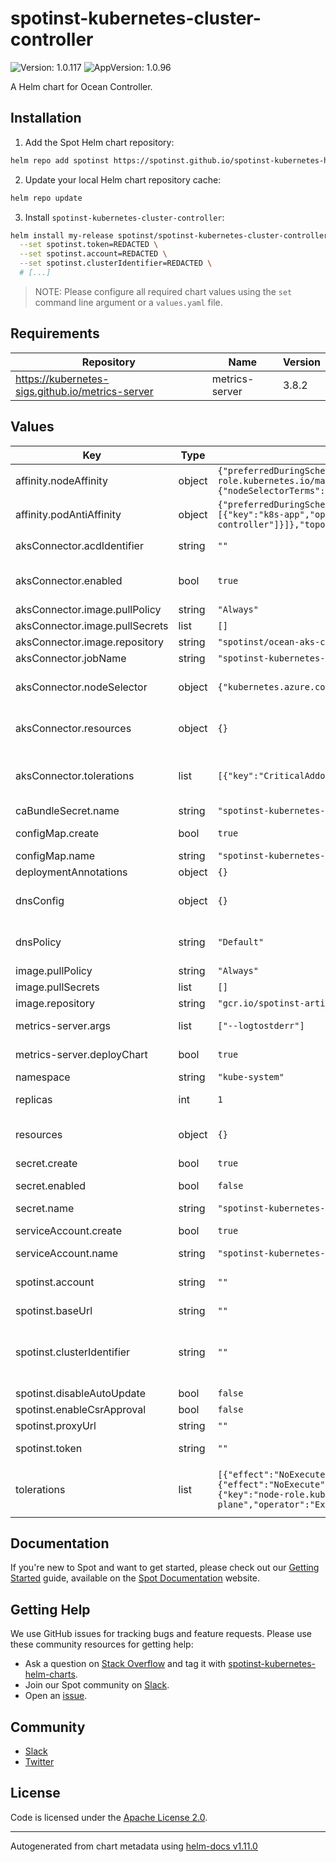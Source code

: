 # spotinst-kubernetes-cluster-controller

![Version: 1.0.117](https://img.shields.io/badge/Version-1.0.117-informational?style=flat-square) ![AppVersion: 1.0.96](https://img.shields.io/badge/AppVersion-1.0.96-informational?style=flat-square)

A Helm chart for Ocean Controller.

## Installation

1. Add the Spot Helm chart repository:

```sh
helm repo add spotinst https://spotinst.github.io/spotinst-kubernetes-helm-charts
```

2. Update your local Helm chart repository cache:

```sh
helm repo update
```

3. Install `spotinst-kubernetes-cluster-controller`:

```sh
helm install my-release spotinst/spotinst-kubernetes-cluster-controller \
  --set spotinst.token=REDACTED \
  --set spotinst.account=REDACTED \
  --set spotinst.clusterIdentifier=REDACTED \
  # [...]
```

> NOTE: Please configure all required chart values using the `set` command line argument or a `values.yaml` file.

## Requirements

| Repository | Name | Version |
|------------|------|---------|
| https://kubernetes-sigs.github.io/metrics-server | metrics-server | 3.8.2 |

## Values

| Key | Type | Default | Description |
|-----|------|---------|-------------|
| affinity.nodeAffinity | object | `{"preferredDuringSchedulingIgnoredDuringExecution":[{"preference":{"matchExpressions":[{"key":"node-role.kubernetes.io/master","operator":"Exists"}]},"weight":100}],"requiredDuringSchedulingIgnoredDuringExecution":{"nodeSelectorTerms":[{"matchExpressions":[{"key":"kubernetes.io/os","operator":"NotIn","values":["windows"]}]}]}}` | Node affinity. (Optional) |
| affinity.podAntiAffinity | object | `{"preferredDuringSchedulingIgnoredDuringExecution":[{"podAffinityTerm":{"labelSelector":{"matchExpressions":[{"key":"k8s-app","operator":"In","values":["spotinst-kubernetes-cluster-controller"]}]},"topologyKey":"kubernetes.io/hostname"},"weight":50}]}` | Pod anti-affinity. (Optional) |
| aksConnector.acdIdentifier | string | `""` | Unique identifier used by the Ocean AKS Connector when (Optional) importing an AKS cluster. |
| aksConnector.enabled | bool | `true` | Controls whether the Ocean AKS Connector should be deployed (Optional) (requires a valid `aksConnector.acdIdentifier`). |
| aksConnector.image.pullPolicy | string | `"Always"` | Image pull policy. (Optional) |
| aksConnector.image.pullSecrets | list | `[]` | Image pull secrets. (Optional) |
| aksConnector.image.repository | string | `"spotinst/ocean-aks-connector:1.0.8"` | Image repository. (Optional) |
| aksConnector.jobName | string | `"spotinst-kubernetes-cluster-controller-aks-connector"` | Job name. (Optional) |
| aksConnector.nodeSelector | object | `{"kubernetes.azure.com/mode":"system"}` | Node selection constraints. (Optional) Ref: https://kubernetes.io/docs/concepts/scheduling-eviction/assign-pod-node/#nodeselector |
| aksConnector.resources | object | `{}` | Resource requests and limits. (Optional) Ref: http://kubernetes.io/docs/user-guide/compute-resources/ |
| aksConnector.tolerations | list | `[{"key":"CriticalAddonsOnly","operator":"Exists"}]` | Tolerations for nodes that have taints on them. (Optional) Ref: https://kubernetes.io/docs/concepts/configuration/taint-and-toleration/ |
| caBundleSecret.name | string | `"spotinst-kubernetes-cluster-controller-ca-bundle"` | Secret name. (Optional) |
| configMap.create | bool | `true` | Controls whether a ConfigMap should be created. (Optional) |
| configMap.name | string | `"spotinst-kubernetes-cluster-controller-config"` | ConfigMap name. (Optional) |
| deploymentAnnotations | object | `{}` | Annotations for ocean-controller deployment (Optional) |
| dnsConfig | object | `{}` | DNS config. (Optional) Ref: https://kubernetes.io/docs/concepts/services-networking/dns-pod-service/ |
| dnsPolicy | string | `"Default"` | DNS policy. (Optional) Ref: https://kubernetes.io/docs/concepts/services-networking/dns-pod-service/#pod-s-dns-policy |
| image.pullPolicy | string | `"Always"` | Image pull policy. (Optional) |
| image.pullSecrets | list | `[]` | Image pull secrets. (Optional) |
| image.repository | string | `"gcr.io/spotinst-artifacts/kubernetes-cluster-controller"` | Image repository. (Optional) |
| metrics-server.args | list | `["--logtostderr"]` | Arguments to pass to metrics-server on start up. (Optional) |
| metrics-server.deployChart | bool | `true` | Specifies whether the metrics-server chart should be deployed. (Optional) |
| namespace | string | `"kube-system"` | Default namespace. (Optional) |
| replicas | int | `1` | configure the amount of replicas for the controller (Optional) |
| resources | object | `{}` | Resource requests and limits. (Optional) Ref: http://kubernetes.io/docs/user-guide/compute-resources/ |
| secret.create | bool | `true` | Controls whether a Secret should be created. (Optional) |
| secret.enabled | bool | `false` | Use a Secret instead of a ConfigMap to store credentials. Disabled for backward compatibility. (Optional) |
| secret.name | string | `"spotinst-kubernetes-cluster-controller"` | Secret name. (Optional) |
| serviceAccount.create | bool | `true` | Controls whether a ServiceAccount should be created. (Optional) |
| serviceAccount.name | string | `"spotinst-kubernetes-cluster-controller"` | Service account name. (Optional) |
| spotinst.account | string | `""` | Spot Account. (Required) Ref: https://docs.spot.io/administration/organizations?id=account |
| spotinst.baseUrl | string | `""` | Base URL. (Optional) |
| spotinst.clusterIdentifier | string | `""` | Unique identifier used by the Ocean Controller to connect (Required) between the Ocean backend and the Kubernetes cluster. Ref: https://docs.spot.io/ocean/tutorials/spot-kubernetes-controller/ |
| spotinst.disableAutoUpdate | bool | `false` | Disable auto update. (Optional) |
| spotinst.enableCsrApproval | bool | `false` | Enable CSR approval. (Optional) |
| spotinst.proxyUrl | string | `""` | Proxy URL. (Optional) |
| spotinst.token | string | `""` | Spot Token. (Required) Ref: https://docs.spot.io/administration/api/create-api-token |
| tolerations | list | `[{"effect":"NoExecute","key":"node.kubernetes.io/not-ready","operator":"Exists","tolerationSeconds":150},{"effect":"NoExecute","key":"node.kubernetes.io/unreachable","operator":"Exists","tolerationSeconds":150},{"key":"node-role.kubernetes.io/master","operator":"Exists"},{"key":"node-role.kubernetes.io/control-plane","operator":"Exists"}]` | Tolerations for nodes that have taints on them. (Optional) Ref: https://kubernetes.io/docs/concepts/configuration/taint-and-toleration/ |

## Documentation

If you're new to Spot and want to get started, please check out our [Getting Started](https://docs.spot.io/connect-your-cloud-provider/) guide, available on the [Spot Documentation](https://docs.spot.io/) website.

## Getting Help

We use GitHub issues for tracking bugs and feature requests. Please use these community resources for getting help:

- Ask a question on [Stack Overflow](https://stackoverflow.com/) and tag it with [spotinst-kubernetes-helm-charts](https://stackoverflow.com/questions/tagged/spotinst-kubernetes-helm-charts/).
- Join our Spot community on [Slack](http://slack.spotinst.com/).
- Open an [issue](https://github.com/spotinst/spotinst-kubernetes-helm-charts/issues/new/choose/).

## Community

- [Slack](http://slack.spotinst.com/)
- [Twitter](https://twitter.com/spotinst/)

## License

Code is licensed under the [Apache License 2.0](https://github.com/spotinst/spotinst-kubernetes-helm-charts/blob/master/LICENSE/).

----------------------------------------------
Autogenerated from chart metadata using [helm-docs v1.11.0](https://github.com/norwoodj/helm-docs/releases/v1.11.0)
